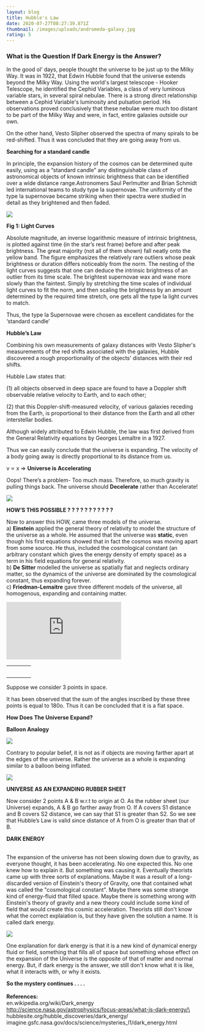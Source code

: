 ```yaml
---
layout: blog
title: Hubble's Law
date: 2020-07-27T08:27:39.871Z
thumbnail: /images/uploads/andromeda-galaxy.jpg
rating: 5
---
```

<!--StartFragment-->

### What is the Question If Dark Energy is the Answer?





In the good ol’ days, people thought the universe to be just up to the Milky Way. It was in 1922, that Edwin Hubble found that the universe extends beyond the Milky Way. Using the world's largest telescope - Hooker Telescope, he identified the Cephid Variables, a class of very luminous variable stars, in several spiral nebulae. There is a strong direct relationship between a Cephid Variable's luminosity and pulsation period. His observations proved conclusively that these nebulae were much too distant to be part of the Milky Way and were, in fact, entire galaxies outside our own.



On the other hand, Vesto Slipher observed the spectra of many spirals to be red-shifted. Thus it was concluded that they are going away from us.

**Searching for a standard candle**



In principle, the expansion history of the cosmos can be determined quite easily, using as a “standard candle” any distinguishable class of astronomical objects of known intrinsic brightness that can be identified over a wide distance range.Astronomers Saul Perlmutter and Brian Schmidt led international teams to study type Ia supernovae. The uniformity of the type Ia supernovae became striking when their spectra were studied in detail as they brightened and then faded.

[![](http://3.bp.blogspot.com/-Q-vJn-qhQ6o/UGSLiFNA3pI/AAAAAAAAADk/hrImON5_FRk/s1600/blog1.png)](http://3.bp.blogspot.com/-Q-vJn-qhQ6o/UGSLiFNA3pI/AAAAAAAAADk/hrImON5_FRk/s1600/blog1.png)





**Fig 1: Light Curves**

Absolute magnitude, an inverse logarithmic measure of intrinsic brightness, is plotted against time (in the star’s rest frame) before and after peak brightness. The great majority (not all of them shown) fall neatly onto the yellow band. The figure emphasizes the relatively rare outliers whose peak brightness or duration differs noticeably from the norm. The nesting of the light curves suggests that one can deduce the intrinsic brightness of an outlier from its time scale. The brightest supernovae wax and wane more slowly than the faintest. Simply by stretching the time scales of individual light curves to fit the norm, and then scaling the brightness by an amount determined by the required time stretch, one gets all the type Ia light curves to match.





Thus, the type Ia Supernovae were chosen as excellent candidates for the ‘standard candle’



**Hubble’s Law**



Combining his own measurements of galaxy distances with Vesto Slipher's measurements of the red shifts associated with the galaxies, Hubble discovered a rough proportionality of the objects' distances with their red shifts.



Hubble Law states that:

(1) all objects observed in deep space are found to have a Doppler shift observable relative velocity to Earth, and to each other;

(2) that this Doppler-shift-measured velocity, of various galaxies receding from the Earth, is proportional to their distance from the Earth and all other interstellar bodies.

Although widely attributed to Edwin Hubble, the law was first derived from the General Relativity equations by Georges Lemaître in a 1927.

Thus we can easily conclude that the universe is expanding. The velocity of a body going away is directly proportional to its distance from us.

v ∝ x ⇒ **Universe is Accelerating**

Oops! There’s a problem- Too much mass. Therefore, so much gravity is pulling things back. The universe should **Decelerate** rather than Accelerate!

[![](http://3.bp.blogspot.com/-B6UtFJeQpOM/UGSMLUw5YrI/AAAAAAAAADs/XTDueEtvjBI/s1600/blog2.png)](http://3.bp.blogspot.com/-B6UtFJeQpOM/UGSMLUw5YrI/AAAAAAAAADs/XTDueEtvjBI/s1600/blog2.png)

**HOW’S THIS POSSIBLE ? ? ? ? ? ? ? ? ? ? ?**

Now to answer this HOW, came three models of the universe.\
a) **Einstein** applied the general theory of relativity to model the structure of the universe as a whole. He assumed that the universe was **static**, even though his first equations showed that in fact the cosmos was moving apart from some source. He thus, included the cosmological constant (an arbitrary constant which gives the energy density of empty space) as a term in his field equations for general relativity.\
b) **De Sitter** modelled the universe as spatially flat and neglects ordinary matter, so the dynamics of the universe are dominated by the cosmological constant, thus expanding forever.\
c) **Friedman-Lemaitre** gave three different models of the universe, all homogenous, expanding and containing matter.



[![](http://astroclub-bitspilani.blogspot.com/2012/09/what-is-question-if-dark-energy-is.html)](http://www.blogger.com/blogger.g?blogID=478622982292892974)

|     |     |     |     |
| --- | --- | --- | --- |
|     |     |     |     |
|     |     |     |     |
|     |     |     |     |
|     |     |     |     |
|     |     |     |     |

Suppose we consider 3 points in space.

It has been observed that the sum of the angles inscribed by these three points is equal to 180o. Thus it can be concluded that it is a flat space.

**How Does The Universe Expand?**



**Balloon Analogy**

[![](http://4.bp.blogspot.com/-32euCKPp0iY/UGSM5lH-0OI/AAAAAAAAAD0/J2CMz9Lw6OQ/s1600/blog3.png)](http://4.bp.blogspot.com/-32euCKPp0iY/UGSM5lH-0OI/AAAAAAAAAD0/J2CMz9Lw6OQ/s1600/blog3.png)





Contrary to popular belief, it is not as if objects are moving farther apart at the edges of the universe. Rather the universe as a whole is expanding similar to a balloon being inflated.

[![](http://4.bp.blogspot.com/-ph5Sh68uvFE/UGSNbneI-6I/AAAAAAAAAD8/1DO6jM7W-DE/s320/blog4.png)](http://4.bp.blogspot.com/-ph5Sh68uvFE/UGSNbneI-6I/AAAAAAAAAD8/1DO6jM7W-DE/s1600/blog4.png)







**UNIVERSE AS AN EXPANDING RUBBER SHEET**

Now consider 2 points A & B w.r.t to origin at O. As the rubber sheet (our Universe) expands, A & B go farther away from O. If A covers S1 distance and B covers S2 distance, we can say that S1 is greater than S2. So we see that Hubble’s Law is valid since distance of A from O is greater than that of B.



**DARK ENERGY**

\
The expansion of the universe has not been slowing down due to gravity, as everyone thought, it has been accelerating. No one expected this. No one knew how to explain it. But something was causing it. Eventually theorists came up with three sorts of explanations. Maybe it was a result of a long-discarded version of Einstein's theory of Gravity, one that contained what was called the "cosmological constant". Maybe there was some strange kind of energy-fluid that filled space. Maybe there is something wrong with Einstein's theory of gravity and a new theory could include some kind of field that would create this cosmic acceleration. Theorists still don't know what the correct explaiation is, but they have given the solution a name. It is called dark energy.







[![](http://2.bp.blogspot.com/-0DTAWaJzaw8/UGSN6yIG3kI/AAAAAAAAAEE/4tb2u_Da86s/s1600/blog5.png)](http://2.bp.blogspot.com/-0DTAWaJzaw8/UGSN6yIG3kI/AAAAAAAAAEE/4tb2u_Da86s/s1600/blog5.png)



One explanation for dark energy is that it is a new kind of dynamical energy fluid or field, something that fills all of space but something whose effect on the expansion of the Universe is the opposite of that of matter and normal energy. But, if dark energy is the answer, we still don't know what it is like, what it interacts with, or why it exists.

**So the mystery continues . . . .**\
**\
References:**\
en.wikipedia.org/wiki/Dark_energy\
http://science.nasa.gov/astrophysics/focus-areas/what-is-dark-energy/\
hubblesite.org/hubble_discoveries/dark_energy/\
imagine.gsfc.nasa.gov/docs/science/mysteries_l1/dark_energy.html

<!--EndFragment-->